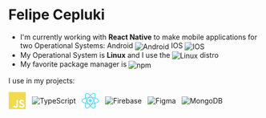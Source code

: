 # Felipe Cepluki

-  I'm currently working with **React Native** to make mobile applications for two Operational Systems: Android <img align="center" alt="Android" height="35px" src="https://img.icons8.com/stickers/100/000000/android-os.png"/> IOS <img align="center" alt="IOS" height="35px" src="https://img.icons8.com/stickers/100/000000/mac-os.png"/>
-  My Operational System is **Linux** and I use the <img align="center" alt="Linux" height="35px" src="https://cdn.jsdelivr.net/gh/devicons/devicon/icons/ubuntu/ubuntu-plain.svg" /> distro
-  My favorite package manager is <img align="center" alt="npm" height="35px" src="https://cdn.jsdelivr.net/gh/devicons/devicon/icons/npm/npm-original-wordmark.svg" />

 I use in my projects:
 
<div>
  <img align="center" alt="JavaScript" height="35px" src="https://raw.githubusercontent.com/devicons/devicon/master/icons/javascript/javascript-plain.svg" />
  &nbsp;
 <img align="center" alt="TypeScript" height="35px" src="https://cdn.jsdelivr.net/gh/devicons/devicon/icons/typescript/typescript-original.svg" />
  &nbsp;
  <img align="center" alt="React Native" height="35px" src="https://raw.githubusercontent.com/devicons/devicon/master/icons/react/react-original.svg" />
  &nbsp;
  <img align="center" alt="Firebase" height="35px" src="https://img.icons8.com/color/48/000000/firebase.png"/>
  &nbsp;
  <img align="center" alt="Figma" height="35px" src="https://cdn.jsdelivr.net/gh/devicons/devicon/icons/figma/figma-original.svg" />
  &nbsp;
  <img align="center" alt="MongoDB" height="35px" src="https://cdn.jsdelivr.net/gh/devicons/devicon/icons/mongodb/mongodb-original.svg" />
  &nbsp;
</div>
